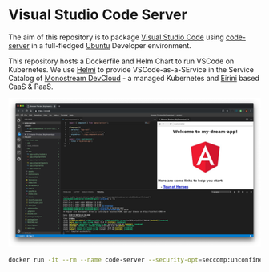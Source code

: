 # Visual Studio Code Server

The aim of this repository is to package [Visual Studio Code](https://code.visualstudio.com/) using [code-server](https://github.com/codercom/code-server) in a full-fledged [Ubuntu](https://www.ubuntu.com/desktop/developers) Developer environment.

This repository hosts a Dockerfile and Helm Chart to run VSCode on Kubernetes. We use [Helmi](https://github.com/monostream/helmi) to provide VSCode-as-a-SErvice in the Service Catalog of [Monostream DevCloud](https://www.monostream.com/cloud) - a managed Kubernetes and [Eirini](https://www.cloudfoundry.org/project-eirini/) based CaaS & PaaS.

![Angular Demo](docs/demo_ng.png)


```bash
docker run -it --rm --name code-server --security-opt=seccomp:unconfined -p 127.0.0.1:8443:8443 -v $(pwd)/project:/home/coder/project monostream/code-server:latest --allow-http --no-auth
```